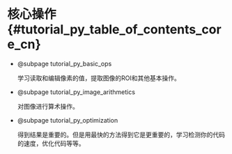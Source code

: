 # 核心操作{#tutorial_py_table_of_contents_core_cn}

- @subpage tutorial_py_basic_ops

  学习读取和编辑像素的值，提取图像的ROI和其他基本操作。

- @subpage tutorial_py_image_arithmetics

  对图像进行算术操作。

- @subpage tutorial_py_optimization

  得到结果是重要的。但是用最快的方法得到它是更重要的，学习检测你的代码的速度，优化代码等等。